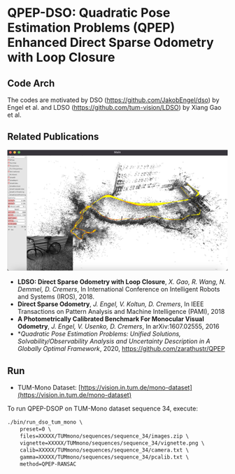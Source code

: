 # QPEP-DSO: Quadratic Pose Estimation Problems (QPEP) Enhanced Direct Sparse Odometry with Loop Closure

## Code Arch
The codes are motivated by DSO (https://github.com/JakobEngel/dso) by Engel et al. and LDSO (https://github.com/tum-vision/LDSO) by Xiang Gao et al.

## Related Publications

![alt tag](odom.png)

 * **LDSO: Direct Sparse Odometry with Loop Closure**, *X. Gao, R. Wang, N. Demmel, D. Cremers*,
   In International Conference on Intelligent Robots and Systems (IROS), 2018.
 * **Direct Sparse Odometry**, *J. Engel, V. Koltun, D. Cremers*,
   In IEEE Transactions on Pattern Analysis and Machine Intelligence (PAMI), 2018
 * **A Photometrically Calibrated Benchmark For Monocular Visual Odometry**, *J. Engel, V. Usenko, D. Cremers*,
   In arXiv:1607.02555, 2016
 * **Quadratic Pose Estimation Problems: Unified Solutions, Solvability/Observability Analysis and Uncertainty Description in A Globally Optimal Framework*,
   2020, https://github.com/zarathustr/QPEP

## Run
 - TUM-Mono Dataset: [https://vision.in.tum.de/mono-dataset](https://vision.in.tum.de/mono-dataset)

To run QPEP-DSOP on TUM-Mono dataset sequence 34, execute:

```
./bin/run_dso_tum_mono \
    preset=0 \
    files=XXXXX/TUMmono/sequences/sequence_34/images.zip \
    vignette=XXXXX/TUMmono/sequences/sequence_34/vignette.png \
    calib=XXXXX/TUMmono/sequences/sequence_34/camera.txt \
    gamma=XXXXX/TUMmono/sequences/sequence_34/pcalib.txt \
    method=QPEP-RANSAC
```

